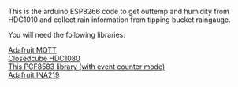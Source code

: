 This is the arduino ESP8266 code to get outtemp and humidity from HDC1010 and collect rain information from tipping bucket raingauge.


You will need the following libraries:

[Adafruit MQTT](https://github.com/adafruit/Adafruit_MQTT_Library)  
[Closedcube HDC1080](https://github.com/closedcube/ClosedCube_HDC1080_Arduino)  
[This PCF8583 library (with event counter mode)](https://bitbucket.org/xoseperez/pcf8583)  
[Adafruit INA219](https://github.com/adafruit/Adafruit_INA219)  
